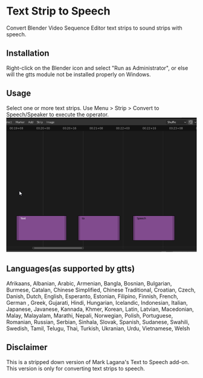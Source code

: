 # Text Strip to Speech
Convert Blender Video Sequence Editor text strips to sound strips with speech.

## Installation
Right-click on the Blender icon and select "Run as Administrator", or else will the gtts module not be installed properly on Windows.

## Usage
Select one or more text strips. 
Use Menu > Strip > Convert to Speech/Speaker to execute the operator.
![Gif](text2speech3.gif)

## Languages(as supported by gtts)
Afrikaans, Albanian, Arabic, Armenian, Bangla, Bosnian, Bulgarian, Burmese, Catalan, Chinese Simplified, Chinese Traditional, Croatian, Czech, Danish, Dutch, English, Esperanto, Estonian, Filipino, Finnish, French, German , Greek, Gujarati, Hindi, Hungarian, Icelandic, Indonesian, Italian, Japanese, Javanese, Kannada, Khmer, Korean, Latin, Latvian, Macedonian, Malay, Malayalam, Marathi, Nepali, Norwegian, Polish, Portuguese, Romanian, Russian, Serbian, Sinhala, Slovak, Spanish, Sudanese, Swahili, Swedish, Tamil, Telugu, Thai, Turkish, Ukranian, Urdu, Vietnamese, Welsh

## Disclaimer
This is a stripped down version of Mark Lagana's Text to Speech add-on. This version is only for converting text strips to speech.
